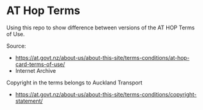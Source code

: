 # AT Hop Terms

Using this repo to show difference between versions of the AT HOP Terms of Use.

Source:
* https://at.govt.nz/about-us/about-this-site/terms-conditions/at-hop-card-terms-of-use/
* Internet Archive

Copyright in the terms belongs to Auckland Transport
* https://at.govt.nz/about-us/about-this-site/terms-conditions/copyright-statement/
